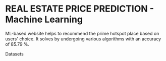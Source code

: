 # REAL ESTATE PRICE PREDICTION - Machine Learning

ML-based website helps to recommend the prime hotspot place  based on users' choice.
It solves by undergoing various algorithms with an accuracy of 85.79 %.

Datasets 
